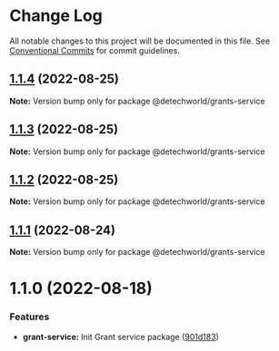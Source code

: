 # Change Log

All notable changes to this project will be documented in this file.
See [Conventional Commits](https://conventionalcommits.org) for commit guidelines.

## [1.1.4](https://github.com/detechworld/tto-packages/compare/@detechworld/grants-service@1.1.3...@detechworld/grants-service@1.1.4) (2022-08-25)

**Note:** Version bump only for package @detechworld/grants-service





## [1.1.3](https://github.com/detechworld/tto-packages/compare/@detechworld/grants-service@1.1.2...@detechworld/grants-service@1.1.3) (2022-08-25)

**Note:** Version bump only for package @detechworld/grants-service





## [1.1.2](https://github.com/detechworld/tto-packages/compare/@detechworld/grants-service@1.1.1...@detechworld/grants-service@1.1.2) (2022-08-25)

**Note:** Version bump only for package @detechworld/grants-service





## [1.1.1](https://github.com/detechworld/tto-packages/compare/@detechworld/grants-service@1.1.0...@detechworld/grants-service@1.1.1) (2022-08-24)

**Note:** Version bump only for package @detechworld/grants-service





# 1.1.0 (2022-08-18)


### Features

* **grant-service:** Init Grant service package ([901d183](https://github.com/detechworld/tto-packages/commit/901d183aaaa8752a3220bc68e76ea83f8ce77f66))
